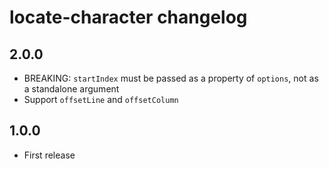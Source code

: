 # locate-character changelog

## 2.0.0

* BREAKING: `startIndex` must be passed as a property of `options`, not as a standalone argument
* Support `offsetLine` and `offsetColumn`

## 1.0.0

* First release
